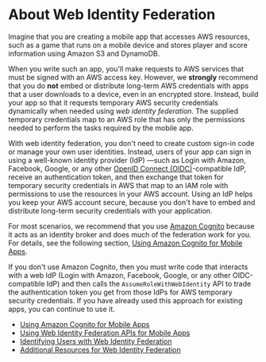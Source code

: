 # About Web Identity Federation<a name="id_roles_providers_oidc"></a>

Imagine that you are creating a mobile app that accesses AWS resources, such as a game that runs on a mobile device and stores player and score information using Amazon S3 and DynamoDB\. 

When you write such an app, you'll make requests to AWS services that must be signed with an AWS access key\. However, we **strongly** recommend that you do **not** embed or distribute long\-term AWS credentials with apps that a user downloads to a device, even in an encrypted store\. Instead, build your app so that it requests temporary AWS security credentials dynamically when needed using *web identity federation*\. The supplied temporary credentials map to an AWS role that has only the permissions needed to perform the tasks required by the mobile app\.

With web identity federation, you don't need to create custom sign\-in code or manage your own user identities\. Instead, users of your app can sign in using a well\-known identity provider \(IdP\) —such as Login with Amazon, Facebook, Google, or any other [OpenID Connect \(OIDC\)](http://openid.net/connect/)\-compatible IdP, receive an authentication token, and then exchange that token for temporary security credentials in AWS that map to an IAM role with permissions to use the resources in your AWS account\. Using an IdP helps you keep your AWS account secure, because you don't have to embed and distribute long\-term security credentials with your application\.

For most scenarios, we recommend that you use [Amazon Cognito](https://aws.amazon.com/cognito/) because it acts as an identity broker and does much of the federation work for you\. For details, see the following section, [Using Amazon Cognito for Mobile Apps](id_roles_providers_oidc_cognito.md)\.

If you don't use Amazon Cognito, then you must write code that interacts with a web IdP \(Login with Amazon, Facebook, Google, or any other OIDC\-compatible IdP\) and then calls the `AssumeRoleWithWebIdentity` API to trade the authentication token you get from those IdPs for AWS temporary security credentials\. If you have already used this approach for existing apps, you can continue to use it\.


+ [Using Amazon Cognito for Mobile Apps](id_roles_providers_oidc_cognito.md)
+ [Using Web Identity Federation APIs for Mobile Apps](id_roles_providers_oidc_manual.md)
+ [Identifying Users with Web Identity Federation](id_roles_providers_oidc_user-id.md)
+ [Additional Resources for Web Identity Federation](id_roles_providers_oidc_resources.md)
